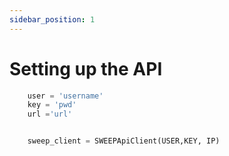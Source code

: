 ```yaml
---
sidebar_position: 1
---
```

# Setting up the API

```python
    user = 'username'
    key = 'pwd'
    url ='url'


    sweep_client = SWEEPApiClient(USER,KEY, IP)
```